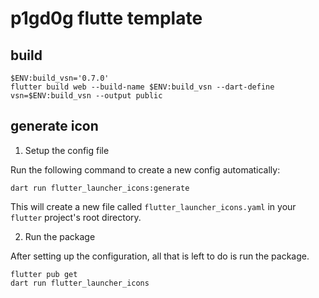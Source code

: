 # p1gd0g flutte template

## build

```
$ENV:build_vsn='0.7.0'
flutter build web --build-name $ENV:build_vsn --dart-define vsn=$ENV:build_vsn --output public
```

## generate icon

1. Setup the config file

Run the following command to create a new config automatically:

```shell
dart run flutter_launcher_icons:generate
```

This will create a new file called `flutter_launcher_icons.yaml` in your `flutter` project's root directory.

2. Run the package

After setting up the configuration, all that is left to do is run the package.

```shell
flutter pub get
dart run flutter_launcher_icons
```